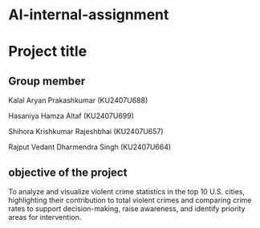# AI-internal-assignment
# Project title
## Group member 
Kalal Aryan Prakashkumar (KU2407U688)

Hasaniya Hamza Altaf (KU2407U699)

Shihora Krishkumar Rajeshbhai (KU2407U657)

Rajput Vedant Dharmendra Singh (KU2407U664)

## objective of the project
To analyze and visualize violent crime statistics in the top 10 U.S. cities, highlighting their contribution to total violent crimes and comparing crime rates to support decision-making, raise awareness, and identify priority areas for intervention.

